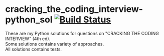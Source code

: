 # cracking_the_coding_interview-python_sol [![Build Status](https://travis-ci.org/bomor/cracking_the_coding_interview-python_sol.svg?branch=master)](https://travis-ci.org/bomor/cracking_the_coding_interview-python_sol.svg?branch=master)  
These are my Python solutions for questions on "CRACKING THE CODING INTERVIEW" (4th ed).  
Some solutions contains variety of approaches.  
All solutions contains tests.  
